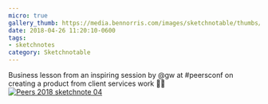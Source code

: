 ```yaml
---
micro: true
gallery_thumb: https://media.bennorris.com/images/sketchnotable/thumbs/peers-2018-sketchnote-04.jpg
date: 2018-04-26 11:20:10-0600
tags:
- sketchnotes
category: Sketchnotable
---
```


Business lesson from an inspiring session by @gw at #peersconf on creating a product from client services work ✍🏼 [![Peers 2018 sketchnote 04](https://media.bennorris.com/images/sketchnotable/peers-2018/peers-2018-sketchnote-04.jpg)](https://media.bennorris.com/images/sketchnotable/peers-2018/peers-2018-sketchnote-04.jpg)